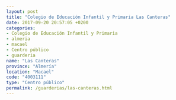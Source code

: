 ```yaml
---
layout: post
title: "Colegio de Educación Infantil y Primaria Las Canteras"
date: 2017-09-20 20:57:05 +0200
categories:
- Colegio de Educación Infantil y Primaria
- almeria
- macael
- Centro público
- guarderia
name: "Las Canteras"
province: "Almería"
location: "Macael"
code: "4003111"
type: "Centro público"
permalink: /guarderias/las-canteras.html
---
```

